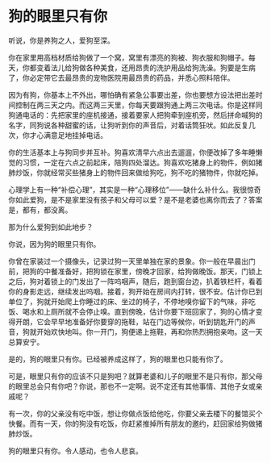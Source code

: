 # 狗的眼里只有你

听说，你是养狗之人，爱狗至深。 

你在家里用高档材质给狗做了一个窝，窝里有漂亮的狗被、狗衣服和狗帽子。每天，你都变着法儿给狗做各种美食，还用昂贵的洗护用品给狗洗澡。狗要是生病了，你必定带它去最昂贵的宠物医院用最昂贵的药品，并悉心照料陪伴。 

因为有狗，你基本上不外出，哪怕确有紧急公事要出差，你也要想方设法把出差时间控制在两三天之内。而这两三天里，你每天要跟狗通上两三次电话。你是这样同狗通电话的：先把家里的座机接通，接着要家人把狗牵到座机旁，然后拼命喊狗的名字，同狗说各种甜蜜的话，让狗听到你的声音后，对着话筒狂吠。如此反复几次，你才心满意足地挂掉电话。 

你的生活基本上与狗同步并互补。狗喜欢清早六点出去遛遛，你便改掉了多年睡懒觉的习惯，一定在六点之前起床，陪狗四处溜达。狗喜欢吃猪身上的物件，例如猪肺炒饭，你就经常买些猪身上的物件回来做给狗吃，狗不吃的猪物件，你就吃掉。 

心理学上有一种“补偿心理”，其实是一种“心理移位”——缺什么补什么。我很惊奇你如此爱狗，是不是家里没有孩子和父母可以爱？是不是老婆也离你而去了？答案是，都有，都没离。 

那为什么爱狗到如此地步？ 

你说，因为狗的眼里只有你。 

你曾在家装过一个摄像头，记录过狗一天里单独在家的景象。你一般在早晨出门前，把狗的中餐准备好，把狗锁在家里，傍晚才回家，给狗做晚饭。那天，门锁上之后，狗对着锁上的门发出了一阵呜咽声，随后，跑到窗台边，扒着铁栏杆，看着你的身影走远，继续发出呜咽。接着，狗开始在房间内打转，很不安。估计你已到单位了，狗就开始爬上你睡过的床、坐过的椅子，不停地嗅你留下的气味，非吃饭、喝水和上厕所就不会停止嗅。直到傍晚，估计你要下班回家了，狗的心情才变得开朗，它会早早地准备好你要穿的拖鞋，站在门边等候你，听到钥匙开门的声音，狗就开始欢快地叫。你一开门，狗便递上拖鞋，再和你热烈拥抱亲吻。这一天总算安宁。 

是的，狗的眼里只有你。已经被养成这样了，狗的眼里也只能有你了。 

可是，眼里只有你的应该不只是狗吧？就算老婆和儿子的眼里不是只有你，那父母的眼里总会只有你吧？你说，那也不一定啊。说不定还有其他事情、其他子女或亲戚呢？ 

有一次，你的父亲没有吃中饭，想让你做点饭给他吃，你要父亲去楼下的餐馆买个快餐。而有一天，你的狗没有吃饭，你赶紧推掉所有朋友的邀约，赶回家给狗做猪肺炒饭。 

狗的眼里只有你。令人感动，也令人悲哀。